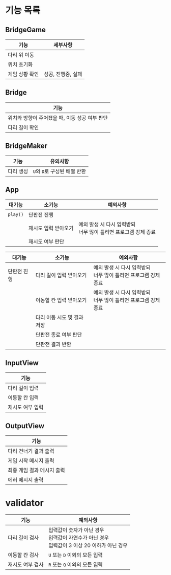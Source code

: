 # 기능 목록

## BridgeGame
| 기능 | 세부사항 |
|-|-|
| 다리 위 이동 ||
| 위치 초기화 ||
| 게임 상황 확인 | 성공, 진행중, 실패 |

## Bridge
| 기능 |
|-|
| 위치와 방향이 주어졌을 때, 이동 성공 여부 판단 |
| 다리 길이 확인 |

## BridgeMaker
| 기능 | 유의사항 |
|-|-|
| 다리 생성 | `U`와 `D`로 구성된 배열 반환 |

## App
| 대기능 | 소기능 | 예외사항 |
|-|-|-|
| `play()` | 단판전 진행 |
|| 재시도 입력 받아오기 | 예외 발생 시 다시 입력받되<br/>너무 많이 틀리면 프로그램 강제 종료 |
|| 재시도 여부 판단 |

| 대기능 | 소기능 | 예외사항 |
|-|-|-|
| 단판전 진행 | 다리 길이 입력 받아오기 | 예외 발생 시 다시 입력받되<br/>너무 많이 틀리면 프로그램 강제 종료 |
|| 이동할 칸 입력 받아오기 | 예외 발생 시 다시 입력받되<br/>너무 많이 틀리면 프로그램 강제 종료 |
|| 다리 이동 시도 및 결과 저장 |
|| 단판전 종료 여부 판단 |
|| 단판전 결과 반환 |

## InputView
| 기능 |
|-|
| 다리 길이 입력 |
| 이동할 칸 입력 |
| 재시도 여부 입력 |

## OutputView
| 기능 |
|-|
| 다리 건너기 결과 출력 |
| 게임 시작 메시지 출력 |
| 최종 게임 결과 메시지 출력 |
| 에러 메시지 출력 |

# validator
| 기능 | 예외사항 |
|-|-|
| 다리 길이 검사 | 입력값이 숫자가 아닌 경우 <br/> 입력값이 자연수가 아닌 경우 <br/> 입력값이 3 이상 20 이하가 아닌 경우 |
| 이동할 칸 검사 | `U` 또는 `D` 이외의 모든 입력 |
| 재시도 여부 검사 | `R` 또는 `Q` 이외의 모든 입력 |